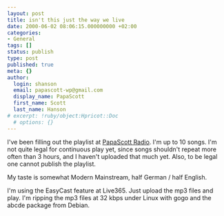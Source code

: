 ```yaml
---
layout: post
title: isn't this just the way we live
date: 2000-06-02 08:06:15.000000000 +02:00
categories:
- General
tags: []
status: publish
type: post
published: true
meta: {}
author:
  login: shanson
  email: papascott-wp@gmail.com
  display_name: PapaScott
  first_name: Scott
  last_name: Hanson
# excerpt: !ruby/object:Hpricot::Doc
  # options: {}
---
```

<p>I've been filling out the playlist at <a href="http://www.live365.com/cgi-bin/directory.cgi?genre=search&searchdesc=papascott&autostart=papascott">PapaScott Radio</a>. I'm up to 10 songs. I'm not quite legal for continuous play yet, since songs shouldn't repeat more often than 3 hours, and I haven't uploaded that much yet. Also, to be legal one cannot publish the playlist.</p>
<p>My taste is somewhat Modern Mainstream, half German / half English.</p>
<p>I'm using the EasyCast feature at Live365. Just upload the mp3 files and play. I'm ripping the mp3 files at 32 kbps under Linux with gogo and the abcde package from Debian.</p>
